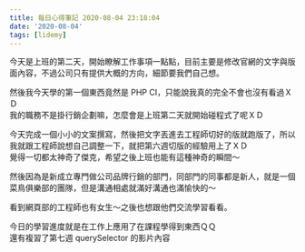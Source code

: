 ```yaml
---
title: 每日心得筆記 2020-08-04 23:18:04
date: '2020-08-04'
tags: [lidemy]
---
```


今天是上班的第二天，開始瞭解工作事項一點點，目前主要是修改官網的文字與版面內容，不過公司只有提供大概的方向，細節要我們自己想。

然後我今天學的第一個東西竟然是 PHP CI，只能說我真的完全不會也沒有看過ＸＤ  
我的職務不是掛行銷企劃嘛，怎麼會是上班第二天就開始碰程式了呢ＸＤ

今天完成一個小小的文案撰寫，然後把文字丟進去工程師切好的版就跑版了，所以我就跟工程師說想自己調整一下，就把第六週切版的經驗用上了ＸＤ  
覺得一切都太神奇了傑克，希望之後上班也能有這種神奇的瞬間～

然後因為是新成立專門做公司品牌行銷的部門，同部門的同事都是新人，就是一個菜鳥俱樂部的團隊，但是溝通相處就滿好溝通也滿愉快的～

看到網頁部的工程師也有女生～之後也想跟他們交流學習看看。

今日的學習進度就是在工作上應用了在課程學得到東西ＱＱ  
還有複習了第七週 querySelector 的影片內容

